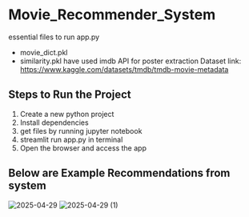 # Movie_Recommender_System



essential files to run app.py
- movie_dict.pkl
- similarity.pkl
have used imdb API for poster extraction
Dataset link: https://www.kaggle.com/datasets/tmdb/tmdb-movie-metadata

## Steps to Run the Project

1. Create a new python project
2. Install dependencies
3. get files by running jupyter notebook
4. streamlit run app.py in terminal
5. Open the browser and access the app

## Below are Example Recommendations from system

![2025-04-29](https://github.com/user-attachments/assets/9f5d5143-e132-4124-a6ea-ea5d4fab8fde)
![2025-04-29 (1)](https://github.com/user-attachments/assets/7f5ae725-686d-44b5-a2d2-b10110bcade8)
